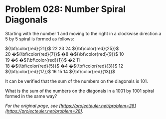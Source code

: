 # Problem 028: Number Spiral Diagonals

Starting with the number $1$ and moving to the right in a clockwise direction a $5$ by $5$ spiral is formed as follows:

${\bf\color{red}{21}}$ 22 23 24 ${\bf\color{red}{25}}$  
20 �${\bf\color{red}{7}}$ �8 �${\bf\color{red}{9}}$ 10  
19 �6 �${\bf\color{red}{1}}$ �2 11  
18 �${\bf\color{red}{5}}$ �4 �${\bf\color{red}{3}}$ 12  
${\bf\color{red}{17}}$ 16 15 14 ${\bf\color{red}{13}}$  

It can be verified that the sum of the numbers on the diagonals is $101$.

What is the sum of the numbers on the diagonals in a $1001$ by $1001$ spiral formed in the same way?

*For the original page, see [https://projecteuler.net/problem=28](https://projecteuler.net/problem=28).*
